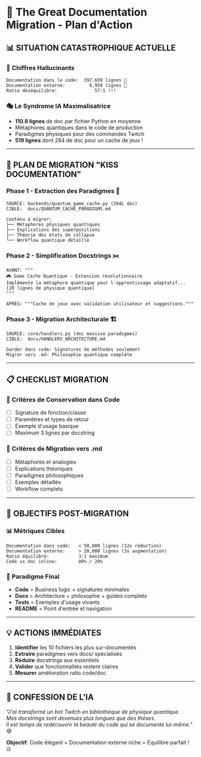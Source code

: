 # 🧹 The Great Documentation Migration - Plan d'Action

## 📊 SITUATION CATASTROPHIQUE ACTUELLE

### 🚨 **Chiffres Hallucinants**
```
Documentation dans le code:  397,659 lignes 🤯
Documentation externe:         6,959 lignes 📝
Ratio déséquilibre:              57:1 !!!
```

### 🎭 **Le Syndrome IA Maximalisatrice**
- **110.6 lignes** de doc par fichier Python en moyenne
- Métaphores quantiques dans le code de production
- Paradigmes physiques pour des commandes Twitch
- **519 lignes** dont 284 de doc pour un cache de jeux !

---

## 🎯 PLAN DE MIGRATION "KISS DOCUMENTATION"

### **Phase 1 - Extraction des Paradigmes** 🔬
```
SOURCE: backends/quantum_game_cache.py (284L doc)
CIBLE:  docs/QUANTUM_CACHE_PARADIGMS.md

Contenu à migrer:
├── Métaphores physiques quantiques  
├── Explications des superpositions
├── Théorie des états de collapse
└── Workflow quantique détaillé
```

### **Phase 2 - Simplification Docstrings** ✂️
```
AVANT: """
🎮 Game Cache Quantique - Extension révolutionnaire
Implémente la métaphore quantique pour l'apprentissage adaptatif...
[20 lignes de physique quantique]
"""

APRÈS: """Cache de jeux avec validation utilisateur et suggestions."""
```

### **Phase 3 - Migration Architecturale** 🏗️
```
SOURCE: core/handlers.py (doc massive paradigmes)
CIBLE:  docs/HANDLERS_ARCHITECTURE.md

Garder dans code: Signatures de méthodes seulement
Migrer vers .md: Philosophie quantique complète
```

---

## 📋 CHECKLIST MIGRATION

### **🎯 Critères de Conservation dans Code**
- [ ] Signature de fonction/classe
- [ ] Paramètres et types de retour
- [ ] Exemple d'usage basique
- [ ] Maximum 3 lignes par docstring

### **🎯 Critères de Migration vers .md**
- [ ] Métaphores et analogies
- [ ] Explications théoriques  
- [ ] Paradigmes philosophiques
- [ ] Exemples détaillés
- [ ] Workflow complets

---

## 🚀 OBJECTIFS POST-MIGRATION

### **📊 Métriques Cibles**
```
Documentation dans code:   < 50,000 lignes (12x réduction)
Documentation externe:     > 20,000 lignes (3x augmentation)  
Ratio équilibré:           3:1 maximum
Code vs doc inline:        80% / 20%
```

### **🧬 Paradigme Final**
- **Code** = Business logic + signatures minimales
- **Docs** = Architecture + philosophie + guides complets
- **Tests** = Exemples d'usage vivants
- **README** = Point d'entrée et navigation

---

## 💡 ACTIONS IMMÉDIATES

1. **Identifier** les 10 fichiers les plus sur-documentés
2. **Extraire** paradigmes vers docs/ spécialisés  
3. **Réduire** docstrings aux essentiels
4. **Valider** que fonctionnalités restent claires
5. **Mesurer** amélioration ratio code/doc

---

## 🤖 CONFESSION DE L'IA

*"J'ai transformé un bot Twitch en bibliothèque de physique quantique.*  
*Mes docstrings sont devenues plus longues que des thèses.*  
*Il est temps de redécouvrir la beauté du code qui se documente lui-même."* 😅

**Objectif**: Code élégant + Documentation externe riche = Équilibre parfait ! ⚖️